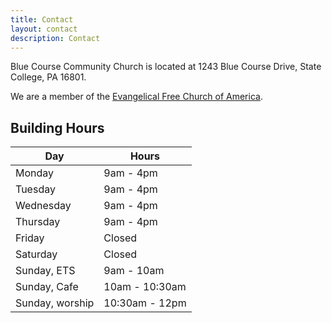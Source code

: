 ```yaml
---
title: Contact
layout: contact
description: Contact
---
```


Blue Course Community Church is located at 1243 Blue Course Drive, State College, PA 16801.

We are a member of the [Evangelical Free Church of America](https://www.efca.org/).

## Building Hours

| Day             | Hours          |
| --------------- | -------------- |
| Monday          | 9am - 4pm      |
| Tuesday         | 9am - 4pm      |
| Wednesday       | 9am - 4pm      |
| Thursday        | 9am - 4pm      |
| Friday          | Closed         |
| Saturday        | Closed         |
| Sunday, ETS     | 9am - 10am     |
| Sunday, Cafe    | 10am - 10:30am | 
| Sunday, worship | 10:30am - 12pm | 
